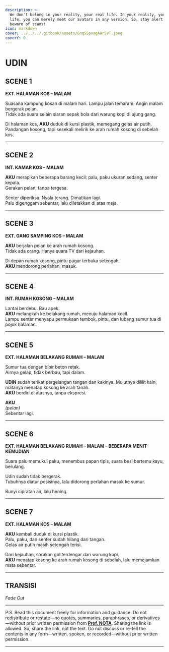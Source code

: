 ```yaml
---
description: >-
  We don't belong in your reality, your real life. In your reality, your real
  life, you can merely meet our avatars in any version. So, stay alert and
  beware of scams!
icon: markdown
cover: ../../../.gitbook/assets/GnqSSpvagAAr5vT.jpeg
coverY: 0
---
```


# UDIN

## SCENE 1
**EXT. HALAMAN KOS – MALAM**

Suasana kampung kosan di malam hari. Lampu jalan temaram. Angin malam bergerak pelan.  
Tidak ada suara selain siaran sepak bola dari warung kopi di ujung gang.

Di halaman kos, **AKU** duduk di kursi plastik, memegang gelas air putih.  
Pandangan kosong, tapi sesekali melirik ke arah rumah kosong di sebelah kos.

---

## SCENE 2
**INT. KAMAR KOS – MALAM**

**AKU** merapikan beberapa barang kecil: palu, paku ukuran sedang, senter kepala.  
Gerakan pelan, tanpa tergesa.

Senter diperiksa. Nyala terang. Dimatikan lagi.  
Palu digenggam sebentar, lalu diletakkan di atas meja.

---

## SCENE 3
**EXT. GANG SAMPING KOS – MALAM**

**AKU** berjalan pelan ke arah rumah kosong.  
Tidak ada orang. Hanya suara TV dari kejauhan.

Di depan rumah kosong, pintu pagar terbuka setengah.  
**AKU** mendorong perlahan, masuk.

---

## SCENE 4
**INT. RUMAH KOSONG – MALAM**

Lantai berdebu. Bau apek.  
**AKU** melangkah ke belakang rumah, menuju halaman kecil.  
Lampu senter menyapu permukaan tembok, pintu, dan lubang sumur tua di pojok halaman.

---

## SCENE 5
**EXT. HALAMAN BELAKANG RUMAH – MALAM**

Sumur tua dengan bibir beton retak.  
Airnya gelap, tidak berbau, tapi dalam.

**UDIN** sudah terikat pergelangan tangan dan kakinya. Mulutnya dililit kain, matanya menatap kosong ke arah tanah.  
**AKU** berdiri di atasnya, tanpa ekspresi.

**AKU**  
*(pelan)*  
Sebentar lagi.

---

## SCENE 6
**EXT. HALAMAN BELAKANG RUMAH – MALAM – BEBERAPA MENIT KEMUDIAN**

Suara palu memukul paku, menembus papan tipis, suara besi bertemu kayu, berulang.

Udin sudah tidak bergerak.  
Tubuhnya diatur posisinya, lalu didorong perlahan masuk ke sumur.

Bunyi cipratan air, lalu hening.

---

## SCENE 7
**EXT. HALAMAN KOS – MALAM**

**AKU** kembali duduk di kursi plastik.  
Palu, paku, dan senter sudah hilang dari tangan.  
Gelas air putih masih setengah terisi.

Dari kejauhan, sorakan gol terdengar dari warung kopi.  
**AKU** menatap kosong ke arah rumah kosong di sebelah, lalu memejamkan mata sebentar.

---

## TRANSISI
*Fade Out*

---

P.S. Read this document freely for information and guidance. Do not redistribute or restate—no quotes, summaries, paraphrases, or derivatives—without prior written permission from [**Prof. NOTA**](https://nota.endhonesa.com/). Sharing the link is allowed. So, share the link, not the text. Do not discuss or re-tell the contents in any form—written, spoken, or recorded—without prior written permission.

---
